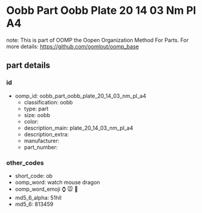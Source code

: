 # Oobb Part Oobb Plate 20 14 03 Nm Pl A4  

note: This is part of OOMP the Oopen Organization Method For Parts. For more details: https://github.com/oomlout/oomp_base

##  part details





### id
* oomp_id: oobb_part_oobb_plate_20_14_03_nm_pl_a4
  * classification: oobb
  * type: part
  * size: oobb
  * color: 
  * description_main: plate_20_14_03_nm_pl_a4
  * description_extra: 
  * manufacturer: 
  * part_number: 

### other_codes
* short_code: ob
* oomp_word: watch mouse dragon
* oomp_word_emoji :watch: :mouse: :dragon:
* md5_6_alpha: 51hll
* md5_6: 813459